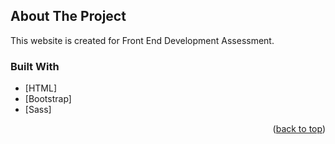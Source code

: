 <!-- ABOUT THE PROJECT -->
## About The Project

This website is created for Front End Development Assessment.


### Built With

* [HTML]
* [Bootstrap]
* [Sass]


<p align="right">(<a href="#top">back to top</a>)</p>
